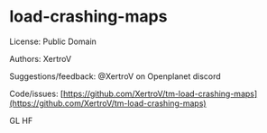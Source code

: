 # load-crashing-maps

License: Public Domain

Authors: XertroV

Suggestions/feedback: @XertroV on Openplanet discord

Code/issues: [https://github.com/XertroV/tm-load-crashing-maps](https://github.com/XertroV/tm-load-crashing-maps)

GL HF
